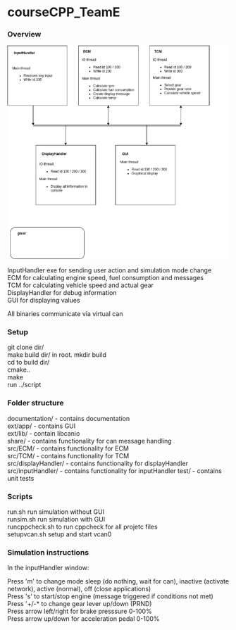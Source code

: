 <h1>courseCPP_TeamE</h1>

<h3>Overview</h3>  

![](https://github.com/anormen/courseCPP_TeamE/blob/main/documentation/system_overview.png "System overview")

InputHandler exe for sending user action and simulation mode change  
ECM for calculating engine speed, fuel consumption and messages  
TCM for calculating vehicle speed and actual gear  
DisplayHandler for debug information  
GUI for displaying values  
  
All binaries communicate via virtual can  

<h3>Setup</h3>   

git clone dir/  
make build dir/ in root. mkdir build  
cd to build dir/  
cmake..  
make  
run ../script  

<h3>Folder structure</h3>  

documentation/      - contains documentation  
ext/app/            - contains GUI  
ext/lib/            - contain libcanio  
share/              - contains functionality for can message handling   
src/ECM/            - contains functionality for ECM  
src/TCM/            - contains functionality for TCM  
src/displayHandler/ - contains functionality for displayHandler  
src/inputHandler/   - contains functionality for inputHandler 
test/               - contains unit tests   


<h3>Scripts</h3>  

run.sh run simulation without GUI  
runsim.sh run simulation with GUI  
runcppcheck.sh to run cppcheck for all projetc files  
setupvcan.sh setup and start vcan0  

<h3>Simulation instructions</h3>  

In the inputHandler window:  

Press 'm' to change mode sleep (do nothing, wait for can), inactive (activate network), active (normal), off (close applications)  
Press 's' to start/stop engine (message triggered if conditions not met)  
Press '+/-* to change gear lever up/down (PRND)  
Press arrow left/right for brake presssure 0-100%   
Press arrow up/down for acceleration pedal 0-100%  
